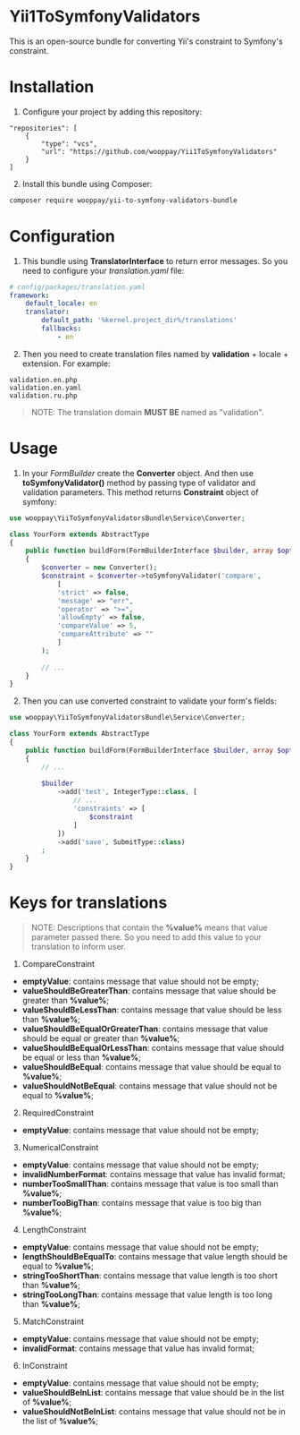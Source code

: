 # Yii1ToSymfonyValidators

This is an open-source bundle for converting Yii's constraint to Symfony's constraint.

Installation
============

1. Configure your project by adding this repository:
```composer
"repositories": [
    {
        "type": "vcs",
        "url": "https://github.com/wooppay/Yii1ToSymfonyValidators"
    }
]
```

2. Install this bundle using Composer:
```bash
composer require wooppay/yii-to-symfony-validators-bundle
```

Configuration
=============

1. This bundle using **TranslatorInterface** to return error messages. So you need to configure your *translation.yaml* file:
```yaml
# config/packages/translation.yaml
framework:
    default_locale: en
    translator:
        default_path: '%kernel.project_dir%/translations'
        fallbacks:
            - en
```

2. Then you need to create translation files named by **validation** + locale + extension. For example:
```
validation.en.php
validation.en.yaml
validation.ru.php
```

> NOTE: The translation domain **MUST BE** named as "validation".

Usage
=====

1. In your *FormBuilder* create the **Converter** object. And then use **toSymfonyValidator()** method by passing type of validator and validation parameters. This method returns **Constraint** object of symfony:
```php
use wooppay\YiiToSymfonyValidatorsBundle\Service\Converter;

class YourForm extends AbstractType
{
    public function buildForm(FormBuilderInterface $builder, array $options)
    {
        $converter = new Converter();
        $constraint = $converter->toSymfonyValidator('compare',
            [
            'strict' => false,
            'message' => "err",
            'operator' => ">=",
            'allowEmpty' => false,
            'compareValue' => 5,
            'compareAttribute' => ""
            ]
        );
        
        // ...
    }
}
```

2. Then you can use converted constraint to validate your form's fields:
```php
use wooppay\YiiToSymfonyValidatorsBundle\Service\Converter;

class YourForm extends AbstractType
{
    public function buildForm(FormBuilderInterface $builder, array $options)
    {
        // ...
        
        $builder
            ->add('test', IntegerType::class, [
                // ...
                'constraints' => [
                    $constraint
                ]
            ])
            ->add('save', SubmitType::class)
        ;
    }
}
```

Keys for translations
=====================
>NOTE: Descriptions that contain the **%value%** means that value parameter passed there. So you need to add this value to your translation to inform user.
1. CompareConstraint
- **emptyValue**: contains message that value should not be empty;
- **valueShouldBeGreaterThan**: contains message that value should be greater than **%value%**;
- **valueShouldBeLessThan**: contains message that value should be less than **%value%**;
- **valueShouldBeEqualOrGreaterThan**: contains message that value should be equal or greater than **%value%**;
- **valueShouldBeEqualOrLessThan**: contains message that value should be equal or less than **%value%**;
- **valueShouldBeEqual**: contains message that value should be equal to **%value%**;
- **valueShouldNotBeEqual**: contains message that value should not be equal to **%value%**;

2. RequiredConstraint
- **emptyValue**: contains message that value should not be empty;

3. NumericalConstraint
- **emptyValue**: contains message that value should not be empty;
- **invalidNumberFormat**: contains message that value has invalid format;
- **numberTooSmallThan**: contains message that value is too small than **%value%**;
- **numberTooBigThan**: contains message that value is too big than **%value%**;

4. LengthConstraint
- **emptyValue**: contains message that value should not be empty;
- **lengthShouldBeEqualTo**: contains message that value length should be equal to **%value%**;
- **stringTooShortThan**: contains message that value length is too short than **%value%**;
- **stringTooLongThan**: contains message that value length is too long than **%value%**;

5. MatchConstraint
- **emptyValue**: contains message that value should not be empty;
- **invalidFormat**: contains message that value has invalid format;

6. InConstraint
- **emptyValue**: contains message that value should not be empty;
- **valueShouldBeInList**: contains message that value should be in the list of **%value%**;
- **valueShouldNotBeInList**: contains message that value should not be in the list of **%value%**;